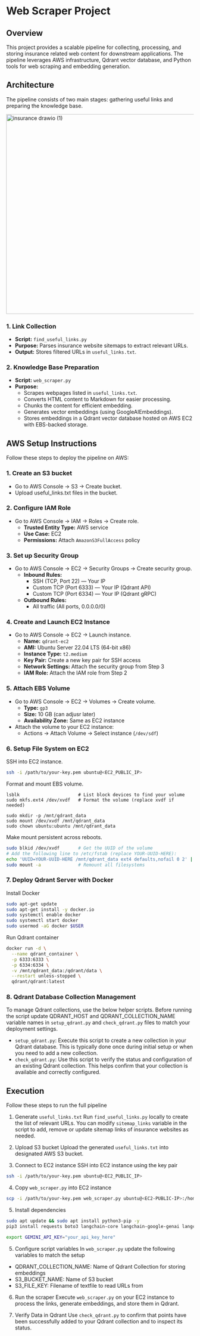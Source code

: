 # Web Scraper Project

## Overview

This project provides a scalable pipeline for collecting, processing, and storing insurance related web content for downstream applications. The pipeline leverages AWS infrastructure, Qdrant vector database, and Python tools for web scraping and embedding generation.


## Architecture

The pipeline consists of two main stages: gathering useful links and preparing the knowledge base. 

<img width="862" height="536" alt="insurance drawio (1)" src="https://github.com/user-attachments/assets/1da89b33-a138-4f98-bea8-d59e238c30f2" />


### 1. Link Collection
- **Script:** `find_useful_links.py`
- **Purpose:** Parses insurance website sitemaps to extract relevant URLs.
- **Output:** Stores filtered URLs in `useful_links.txt`.

### 2. Knowledge Base Preparation

- **Script:** `web_scraper.py`
- **Purpose:** 
    - Scrapes webpages listed in `useful_links.txt`.
    - Converts HTML content to Markdown for easier processing.
    - Chunks the content for efficient embedding.
    - Generates vector embeddings (using GoogleAIEmbeddings).
    - Stores embeddings in a Qdrant vector database hosted on AWS EC2 with EBS-backed storage.


## AWS Setup Instructions
Follow these steps to deploy the pipeline on AWS:

### 1. Create an S3 bucket
- Go to AWS Console → S3 → Create bucket.
- Upload useful_links.txt files in the bucket.


### 2. Configure IAM Role
- Go to AWS Console → IAM → Roles → Create role.
    - **Trusted Entity Type:** AWS service
    - **Use Case:** EC2
    - **Permissions:** Attach `AmazonS3FullAccess` policy

### 3. Set up Security Group
- Go to AWS Console → EC2 → Security Groups → Create security group.
    - **Inbound Rules:**
        - SSH (TCP, Port 22) — Your IP
        - Custom TCP (Port 6333) — Your IP (Qdrant API)
        - Custom TCP (Port 6334) — Your IP (Qdrant gRPC)
    - **Outbound Rules:**
        - All traffic (All ports, 0.0.0.0/0)

### 4. Create and Launch EC2 Instance
- Go to AWS Console → EC2 → Launch instance.
    - **Name:** `qdrant-ec2`
    - **AMI:** Ubuntu Server 22.04 LTS (64-bit x86)
    - **Instance Type:** `t2.medium` 
    - **Key Pair:** Create a new key pair for SSH access
    - **Network Settings:** Attach the security group from Step 3
    - **IAM Role:** Attach the IAM role from Step 2

### 5. Attach EBS Volume
- Go to AWS Console → EC2 → Volumes → Create volume.
    - **Type:** `gp3`
    - **Size:** 10 GB (can adjusr later)
    - **Availability Zone:** Same as EC2 instance
- Attach the volume to your EC2 instance:
    - Actions → Attach Volume → Select instance (`/dev/sdf`)


### 6. Setup File System on EC2

SSH into EC2 instance.
```sh
ssh -i /path/to/your-key.pem ubuntu@<EC2_PUBLIC_IP>
```

Format and mount EBS volume. 
```
lsblk                      # List block devices to find your volume
sudo mkfs.ext4 /dev/xvdf   # Format the volume (replace xvdf if needed)

sudo mkdir -p /mnt/qdrant_data
sudo mount /dev/xvdf /mnt/qdrant_data
sudo chown ubuntu:ubuntu /mnt/qdrant_data
```

Make mount persistent across reboots.
```sh
sudo blkid /dev/xvdf       # Get the UUID of the volume
# Add the following line to /etc/fstab (replace YOUR-UUID-HERE):
echo 'UUID=YOUR-UUID-HERE /mnt/qdrant_data ext4 defaults,nofail 0 2' | sudo tee -a /etc/fstab
sudo mount -a              # Remount all filesystems
```

### 7. Deploy Qdrant Server with Docker

Install Docker
```sh
sudo apt-get update
sudo apt-get install -y docker.io
sudo systemctl enable docker
sudo systemctl start docker
sudo usermod -aG docker $USER
```

Run Qdrant container
```sh
docker run -d \
  --name qdrant_container \
  -p 6333:6333 \
  -p 6334:6334 \
  -v /mnt/qdrant_data:/qdrant/data \
  --restart unless-stopped \
  qdrant/qdrant:latest

```

### 8. Qdrant Database Collection Management
To manage Qdrant collections, use the below helper scripts. Before running the script update QDRANT_HOST and QDRANT_COLLECTION_NAME variable names in `setup_qdrant.py` and `check_qdrant.py` files to match your deployment settings.
- `setup_qdrant.py`: Execute this script to create a new collection in your Qdrant database. This is typically done once during initial setup or when you need to add a new collection.
- `check_qdrant.py`: Use this script to verify the status and configuration of an existing Qdrant collection. This helps confirm that your collection is available and correctly configured.


## Execution

Follow these steps to run the full pipeline 

1. Generate `useful_links.txt`
Run `find_useful_links.py` locally to create the list of relevant URLs. You can modify `sitemap_links` variable in the script to add, remove or update sitemap links of insurance websites as needed.

2. Upload S3 bucket
Upload the generated `useful_links.txt` into designated AWS S3 bucket.

3. Connect to EC2 instance
SSH into EC2 instance using the key pair
```sh
ssh -i /path/to/your-key.pem ubuntu@<EC2_PUBLIC_IP>
```

4. Copy `web_scraper.py` into EC2 instance
```sh
scp -i /path/to/your-key.pem web_scraper.py ubuntu@<EC2-PUBLIC-IP>:/home/ubuntu/
```
5. Install dependencies
```sh
sudo apt update && sudo apt install python3-pip -y
pip3 install requests boto3 langchain-core langchain-google-genai langchain qdrant-client

export GEMINI_API_KEY="your_api_key_here"
```
5. Configure script variables 
In `web_scraper.py` update the following variables to match the setup 
- QDRANT_COLLECTION_NAME: Name of Qdrant Collection for storing embeddings
- S3_BUCKET_NAME: Name of S3 bucket
- S3_FILE_KEY: Filename of textfile to read URLs from

6. Run the scraper
Execute `web_scraper.py` on your EC2 instance to process the links, generate embeddings, and store them in Qdrant.


7. Verify Data in Qdrant
Use `check_qdrant.py` to confirm that points have been successfully added to your Qdrant collection and to inspect its status.